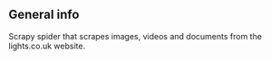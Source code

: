 ## General info

Scrapy spider that scrapes images, videos and documents from the lights.co.uk website.
